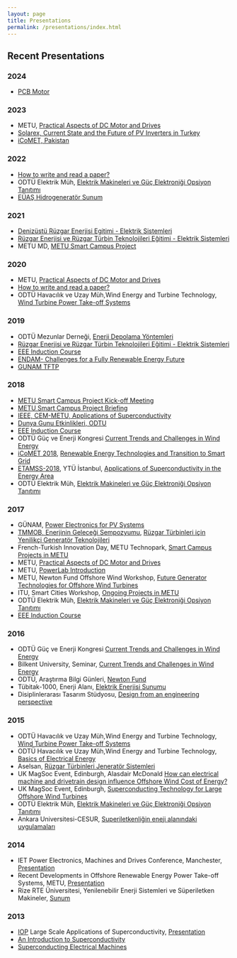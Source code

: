 ```yaml
---
layout: page
title: Presentations
permalink: /presentations/index.html
---
```


## Recent Presentations

### 2024
* [PCB Motor](https://docs.google.com/presentation/d/1UCpZpq-GZ3MGEPPKB0-FhHJnGERNeCGxbJ--qRE00Zs/edit?usp=sharing)


### 2023
*  METU, [Practical Aspects of DC Motor and Drives](https://docs.google.com/presentation/d/1EzyPd8Qh5vBEE6jV1-jwYlAD8uHuZzgEV-4U1exYHqI/edit?usp=sharing)
* [Solarex, Current State and the Future of PV Inverters in Turkey](https://docs.google.com/presentation/d/1mlX2PuX7YGhEWY0PQIl7dr62lahTiNvLWP4nVQSsAiM/edit?usp=sharing)
* [iCoMET, Pakistan](https://docs.google.com/presentation/d/1qWmyprz0Ruas9mDAwL7C4FP8Bffqc0sn06dBRtLArTk/edit?usp=sharing)

### 2022
* [How to write and read a paper?](https://docs.google.com/presentation/d/1Xdw3ewDz-6DaV12rxBO_V1naajerFuirar90jOm1pMw/edit?usp=sharing)
* ODTÜ Elektrik Müh, [Elektrik Makineleri ve Güç Elektroniği Opsiyon Tanıtımı](https://docs.google.com/presentation/d/1u0vZH-z9p0DueAQ-kLkIacMOj2mWlMK9PlI30oKOKM4/edit?usp=sharing)
* [EÜAŞ Hidrogeneratör Sunum](https://docs.google.com/presentation/d/1uG95txUmbpEgyYQAdbukhcBdKXU_st5jjhgAGVkCGP8/edit?usp=sharing)


### 2021

* [Denizüstü Rüzgar Enerjisi Egitimi - Elektrik Sistemleri](https://docs.google.com/presentation/d/1nL0RkZyZCdqUZeA5iKW6uyulHWpHdSiZ5bH_tIxFxlE/edit?usp=sharing)
* [Rüzgar Enerjisi ve Rüzgar Türbin Teknolojileri Eğitimi - Elektrik Sistemleri](https://docs.google.com/presentation/d/1gSFwBw3JmVWM_BZ1xT61Gj4yqsRBBxGfd3793yXp21U/edit?usp=sharing)
*  METU MD, [METU Smart Campus Project](https://docs.google.com/presentation/d/1OEkNbn1mxMzou9HlbH5p4qnob2lQao2o_FOfb_MO7Us/edit?usp=sharing)

### 2020

*  METU, [Practical Aspects of DC Motor and Drives](https://docs.google.com/presentation/d/1EzyPd8Qh5vBEE6jV1-jwYlAD8uHuZzgEV-4U1exYHqI/edit?usp=sharing)
* [How to write and read a paper?](https://docs.google.com/presentation/d/1Xdw3ewDz-6DaV12rxBO_V1naajerFuirar90jOm1pMw/edit?usp=sharing)
* ODTÜ Havacılık ve Uzay Müh,Wind Energy and Turbine Technology, [Wind Turbine Power Take-off Systems](https://docs.google.com/presentation/d/1FBeDQyFbqNFark9hx3TK84q6fuArKpnjdshA_EazHNk/edit?usp=sharing)

### 2019

* ODTÜ Mezunlar Derneği, [Enerji Depolama Yöntemleri](https://docs.google.com/presentation/d/1_vyIHpHjM90DZ1R0_RNg_VKtxRctPFPoKOO38YvkvMQ/edit?usp=sharing)
* [Rüzgar Enerjisi ve Rüzgar Türbin Teknolojileri Eğitimi - Elektrik Sistemleri](https://docs.google.com/presentation/d/13bMPwupbUET2rmQQ0zSDaDFp-7CJlpCfeYGVjoyTKdA/edit?usp=sharing)
* [EEE Induction Course](https://docs.google.com/presentation/d/1JCqtuRon5vijhvEgf8jFXxTzkMPWUpWm69IyYhGnP-o/edit?usp=sharing)
* [ENDAM- Challenges for a Fully Renewable Energy Future](https://docs.google.com/presentation/d/1_RuHiM3fBTx6oXBOEbdC7_YDyQ2r3Wt_9Hp45ol16bQ/edit?usp=sharing)
* [GUNAM TFTP](https://docs.google.com/presentation/d/1Z4aawwq5_q1mbri9NWmNpKga5N6wM8xCRvLj-cYBEus/edit?usp=sharing)


### 2018

* [METU Smart Campus Project Kick-off Meeting](https://docs.google.com/presentation/d/1a3UFApVT1O_Fk5H1cW5pmt8xuwZfN6BevKozW1JbATQ/edit?usp=sharing)
* [METU Smart Campus Project Briefing](https://docs.google.com/presentation/d/1m2uZ8JVW2mQ6oB0Dg4Z3r-LA2mpsIztQQ7jMVhkYgjs/edit?usp=sharing)
* [IEEE, CEM-METU, Applications of Superconductivity](https://docs.google.com/presentation/d/1sLWdmQFYXn9fIjOCCvmAzJHY-pbbRFST3aDzhJjggcU/edit?usp=sharing)
* [Dunya Gunu Etkinlikleri, ODTU](https://docs.google.com/presentation/d/1EA9kA4gN3Q6NAsXjgWhuamjllHjF0HLe3WADTTGk0Lw/edit?usp=sharing)
* [EEE Induction Course](https://docs.google.com/presentation/d/1R1ZmGRX_92i5elfx05uXmj9EHNj2sKrFu8xxosCMkmk/edit?usp=sharing)
* ODTÜ Güç ve Enerji Kongresi [Current Trends and Challenges in Wind Energy](https://docs.google.com/presentation/d/1kdIjzmVdQaqsxEBxTar-SW3NS-t2UEYVPczvxvVp5Io/edit?usp=sharing)
* [iCoMET 2018](http://icomet.iba-suk.edu.pk/), [Renewable Energy Technologies and Transition to Smart Grid](https://docs.google.com/presentation/d/173P3EJUwLTsmLwbekUMyTDU2O0J2OXnD1kOhxAE8kM4/edit?usp=sharing)
* [ETAMSS-2018](http://etamss18.com/), YTÜ İstanbul, [Applications of Superconductivity in the Energy Area](https://docs.google.com/presentation/d/19QCto2-yS9RVU1lNNOFczYReHepg4rLw_64gX-LAiXs/edit?usp=sharing)
* ODTÜ Elektrik Müh, [Elektrik Makineleri ve Güç Elektroniği Opsiyon Tanıtımı](https://docs.google.com/presentation/d/1JlkndQ2R4Itzq1C7RBSsm-8AQR65vce--tyruTaKW-U/edit?usp=sharing)

### 2017

* GÜNAM, [Power Electronics for PV Systems](/presentations/power_electronics_for_PV.html)
* [TMMOB, Enerjinin Geleceği Sempozyumu](http://tmmobenerjisempozyumu.org/), [Rüzgar Türbinleri için Yenilikçi Generatör Teknolojileri](https://docs.google.com/presentation/d/1vP-5_YQuELD0dK9h2Nfeuh6tkN_-2SlyAMf_LF2xkxE/edit?usp=sharing)
* French-Turkish Innovation Day, METU Technopark, [Smart Campus Projects in METU](https://docs.google.com/presentation/d/1x1pxn8TNPNpuZutw_qd3Hcdr5t0hew08CulHOooWGZs/edit?usp=sharing)
* METU, [Practical Aspects of DC Motor and Drives](https://docs.google.com/presentation/d/1XveRzNLUcjYO3Micyx0Hd8ln29yodHI5m_z4AlIQQmo/edit?usp=sharing)
* METU, [PowerLab Introduction](https://docs.google.com/presentation/d/1BPYdgpPDQjWYKpd2VYRGdAKeLVnbxjC2oZ_ZtTDjsyA/edit?usp=sharing)
* METU, Newton Fund Offshore Wind Workshop, [Future Generator Technologies for Offshore Wind Turbines](https://docs.google.com/presentation/d/1Z-OeGlsTIpST3BkvIrYIyqnbJWVgmD0mm25EXoVOUmY/edit?usp=sharing)
* ITU, Smart Cities Workshop, [Ongoing Projects in METU](https://docs.google.com/presentation/d/1pGkhLkTJZ2CVeZnZvys9XVILh_8oEzLXFvWnq53YMSo/edit?usp=sharing)
* ODTÜ Elektrik Müh, [Elektrik Makineleri ve Güç Elektroniği Opsiyon Tanıtımı](https://docs.google.com/presentation/d/122GDko0669QFa4uZ-lHofiCkT9vBViwZTxZVhW2lACY/edit?usp=sharing)
* [EEE Induction Course](https://docs.google.com/presentation/d/1R1ZmGRX_92i5elfx05uXmj9EHNj2sKrFu8xxosCMkmk/pub?start=false&loop=false&delayms=3000)

### 2016

* ODTÜ Güç ve Enerji Kongresi [Current Trends and Challenges in Wind Energy](https://docs.google.com/presentation/d/1P6MdOSiaULh4ER0X-CHea7ilb3HtPa9qUvMtzMrF6Og/edit?usp=sharing)
* Bilkent University, Seminar, [Current Trends and Challenges in Wind Energy](https://docs.google.com/presentation/d/1P6MdOSiaULh4ER0X-CHea7ilb3HtPa9qUvMtzMrF6Og/edit?usp=sharing)
* ODTÜ, Araştırma Bilgi Günleri, [Newton Fund](https://docs.google.com/presentation/d/1uHEdoHDHlFYh4CqQxNUEgbooXijWlml-_VL3hNSf3dQ/edit?usp=sharing)
* Tübitak-1000, Enerji Alanı, [Elektrik Enerjisi Sunumu](https://docs.google.com/presentation/d/1gw27TPaHgj9yFgZ8PzE3Js1YFSMgcSZIQE1Md_Vx5AU/edit?usp=sharing)
* Disiplinlerarası Tasarım Stüdyosu, [Design from an engineering perspective](http://keysan.me/presentations/design_from_engineering.html)

### 2015

* ODTÜ Havacılık ve Uzay Müh,Wind Energy and Turbine Technology, [Wind Turbine Power Take-off Systems](https://docs.google.com/presentation/d/1hAog4lWxXLFdPDYfOLiywXa-U9KJ50Lm0AYwQ_PXh_M/edit?usp=sharing)
* ODTÜ Havacılık ve Uzay Müh,Wind Energy and Turbine Technology, [Basics of Electrical Energy](/presentations/power_basics.html)
* Aselsan, [Rüzgar Türbinleri Jeneratör Sistemleri](https://docs.google.com/presentation/d/1GuMfGU77NcYJu3rGbK5eWvilPFw5URcZUiLjTVJkE-Y/edit?usp=sharing)
* UK MagSoc Event, Edinburgh, Alasdair McDonald [How can electrical machine and drivetrain design influence Offshore Wind Cost of Energy?](https://docs.google.com/presentation/d/1hHpeSlyrqR6OqKgF4uOt2bNV5zqS3j4IMCx7Huad4e0/edit?usp=sharing)
* UK MagSoc Event, Edinburgh, [Superconducting Technology for Large Offshore Wind Turbines](https://docs.google.com/presentation/d/1uYJwFvBlhV6UWXFh-XtOV2KOcER2-t5Sj5dnYJbyHXU/edit?usp=sharing)
* ODTÜ Elektrik Müh, [Elektrik Makineleri ve Güç Elektroniği Opsiyon Tanıtımı](https://docs.google.com/presentation/d/128lohMTBVDAOZl9q8SzXT4HCoFsondeH2lE10goHrto/edit?usp=sharing)
* Ankara Universitesi-CESUR, [Superiletkenliğin eneji alanındaki uygulamaları](https://docs.google.com/presentation/d/1faw8dVxYoz_jsJRa6igICBzAtsH83xKLbax7HoxeY3M/edit?usp=sharing)

### 2014

* IET Power Electronics, Machines and Drives Conference, Manchester,  [Presentation](https://docs.google.com/presentation/d/1Is44gl0PX-vi8th24iMXxA-DQIrjGqCJt5en9xghJoE/pub?start=false&loop=false&delayms=3000)
* Recent Developments in Offshore Renewable Energy Power Take-off Systems, METU, [Presentation](https://docs.google.com/presentation/d/15RYcaq9x5TBQZq6PfYJ_HGezz4XuVYv-rCBp_c9y3go/pub?start=false&loop=false&delayms=3000)
* Rize RTE Üniversitesi, Yenilenebilir Enerji Sistemleri ve Süperiletken Makineler, [Sunum](https://docs.google.com/presentation/d/1PJpeJqtONpgJ46_lZC3Di2M54Pq_f2Jik6Qd7ANxH4Q/pub?start=false&loop=false&delayms=3000)

### 2013

* [IOP](http://www.iop.org/events/scientific/conferences/) Large Scale Applications of Superconductivity, [Presentation](https://www.dropbox.com/s/n04kh5bwx0t8zyh/Ozan_Keysan_10MW_HTS_11_2013.pdf)
* [An Introduction to Superconductivity](https://www.dropbox.com/s/xsewffq20o80bqa/idcore2.html?dl=0)
* [Superconducting Electrical Machines](https://www.dropbox.com/s/1uxbupvpaavsz9j/IDCORE_HTSG_June_2012.ppt?dl=1)


